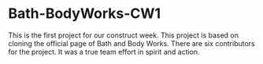 # Bath-BodyWorks-CW1
This is the first project for our construct week.
This project is based on cloning the official page of Bath and Body Works.
There are six contributors for the project. It was a true team effort in spirit and action.
